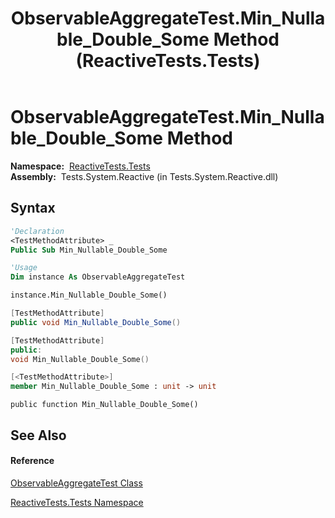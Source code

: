 ﻿---
title: ObservableAggregateTest.Min_Nullable_Double_Some Method  (ReactiveTests.Tests)
TOCTitle: Min_Nullable_Double_Some Method
ms:assetid: M:ReactiveTests.Tests.ObservableAggregateTest.Min_Nullable_Double_Some
ms:mtpsurl: https://msdn.microsoft.com/en-us/library/reactivetests.tests.observableaggregatetest.min_nullable_double_some(v=VS.103)
ms:contentKeyID: 36619792
ms.date: 06/28/2011
mtps_version: v=VS.103
f1_keywords:
- ReactiveTests.Tests.ObservableAggregateTest.Min_Nullable_Double_Some
dev_langs:
- CSharp
- JScript
- VB
- FSharp
- c++
---

# ObservableAggregateTest.Min\_Nullable\_Double\_Some Method

**Namespace:**  [ReactiveTests.Tests](hh289046\(v=vs.103\).md)  
**Assembly:**  Tests.System.Reactive (in Tests.System.Reactive.dll)

## Syntax

``` vb
'Declaration
<TestMethodAttribute> _
Public Sub Min_Nullable_Double_Some
```

``` vb
'Usage
Dim instance As ObservableAggregateTest

instance.Min_Nullable_Double_Some()
```

``` csharp
[TestMethodAttribute]
public void Min_Nullable_Double_Some()
```

``` c++
[TestMethodAttribute]
public:
void Min_Nullable_Double_Some()
```

``` fsharp
[<TestMethodAttribute>]
member Min_Nullable_Double_Some : unit -> unit 
```

``` jscript
public function Min_Nullable_Double_Some()
```

## See Also

#### Reference

[ObservableAggregateTest Class](hh314823\(v=vs.103\).md)

[ReactiveTests.Tests Namespace](hh289046\(v=vs.103\).md)

